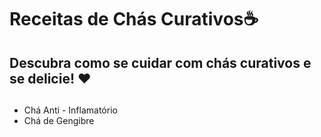 # Receitas de Chás Curativos☕ 



## Descubra como se cuidar com chás curativos e se delicie! ♥ 

##  

- Chá Anti - Inflamatório
- Chá de Gengibre

